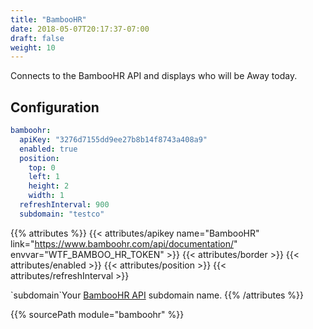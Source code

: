 ```yaml
---
title: "BambooHR"
date: 2018-05-07T20:17:37-07:00
draft: false
weight: 10
---
```


Connects to the BambooHR API and displays who will be Away today.

## Configuration

```yaml
bamboohr:
  apiKey: "3276d7155dd9ee27b8b14f8743a408a9"
  enabled: true
  position:
    top: 0
    left: 1
    height: 2
    width: 1
  refreshInterval: 900
  subdomain: "testco"
```

{{% attributes %}}
  {{< attributes/apikey name="BambooHR" link="https://www.bamboohr.com/api/documentation/" envvar="WTF_BAMBOO_HR_TOKEN" >}}
  {{< attributes/border >}}
  {{< attributes/enabled >}}
  {{< attributes/position >}}
  {{< attributes/refreshInterval >}}

  <tr><td>`subdomain`</td><td>Your <a href="https://www.bamboohr.com/api/documentation/">BambooHR API</a> subdomain name.</td><td></td></tr>
{{% /attributes %}}

{{% sourcePath module="bamboohr" %}}